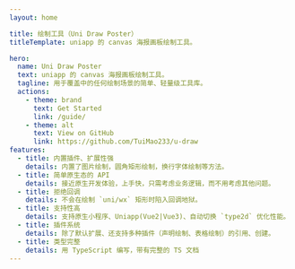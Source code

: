 ```yaml
---
layout: home

title: 绘制工具（Uni Draw Poster）
titleTemplate: uniapp 的 canvas 海报画板绘制工具。

hero:
  name: Uni Draw Poster
  text: uniapp 的 canvas 海报画板绘制工具。
  tagline: 用于覆盖中的任何绘制场景的简单、轻量级工具库。
  actions:
    - theme: brand
      text: Get Started
      link: /guide/
    - theme: alt
      text: View on GitHub
      link: https://github.com/TuiMao233/u-draw
features:
  - title: 内置插件、扩展性强
    details: 内置了图片绘制，圆角矩形绘制，换行字体绘制等方法。
  - title: 简单原生态的 API
    details: 接近原生开发体验，上手快，只需考虑业务逻辑，而不用考虑其他问题。
  - title: 拒绝回调
    details: 不会在绘制 `uni/wx` 矩形时陷入回调地狱。
  - title: 支持性高
    details: 支持原生小程序、Uniapp(Vue2|Vue3)、自动切换 `type2d` 优化性能。
  - title: 插件系统
    details: 除了默认扩展、还支持多种插件（声明绘制、表格绘制）的引用、创建。
  - title: 类型完整
    details: 用 TypeScript 编写，带有完整的 TS 文档
---
```

